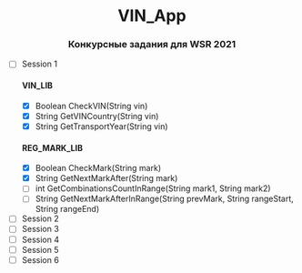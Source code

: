 <div align="center">

# VIN_App
### Конкурсные задания для WSR 2021

</div>

- [ ] Session 1
  #### VIN_LIB
  - [x] Boolean CheckVIN(String vin)
  - [x] String GetVINCountry(String vin)
  - [x] String GetTransportYear(String vin)
  #### REG_MARK_LIB
  - [x] Boolean CheckMark(String mark)
  - [x] String GetNextMarkAfter(String mark)
  - [ ] int GetCombinationsCountInRange(String mark1, String mark2)
  - [ ] String GetNextMarkAfterInRange(String prevMark, String rangeStart, String rangeEnd)
- [ ] Session 2
- [ ] Session 3
- [ ] Session 4
- [ ] Session 5
- [ ] Session 6
